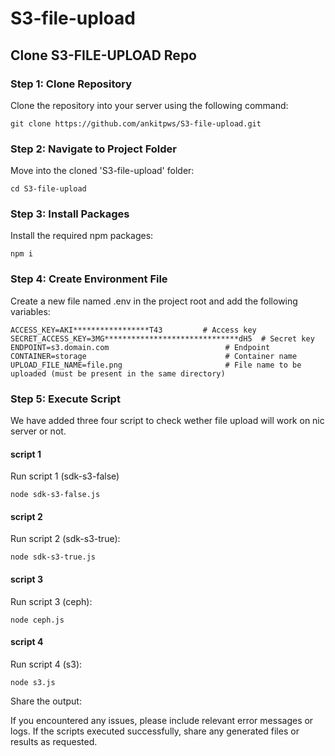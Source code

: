 # S3-file-upload

## Clone S3-FILE-UPLOAD Repo

### Step 1: Clone Repository

Clone the repository into your server using the following command:

    git clone https://github.com/ankitpws/S3-file-upload.git

### Step 2: Navigate to Project Folder

Move into the cloned 'S3-file-upload' folder:

    cd S3-file-upload

### Step 3: Install Packages

Install the required npm packages:

    npm i

### Step 4: Create Environment File

Create a new file named .env in the project root and add the following variables:

    ACCESS_KEY=AKI*****************T43         # Access key
    SECRET_ACCESS_KEY=3MG******************************dH5  # Secret key
    ENDPOINT=s3.domain.com                          # Endpoint
    CONTAINER=storage                               # Container name
    UPLOAD_FILE_NAME=file.png                       # File name to be uploaded (must be present in the same directory)

### Step 5: Execute Script

We have added three four script to check wether file upload will work on nic server or not.

#### script 1 

Run script 1 (sdk-s3-false)

    node sdk-s3-false.js

#### script 2 

Run script 2 (sdk-s3-true):

    node sdk-s3-true.js

#### script 3

Run script 3 (ceph):

    node ceph.js

#### script 4 

Run script 4 (s3):

    node s3.js

Share the output:

If you encountered any issues, please include relevant error messages or logs.
If the scripts executed successfully, share any generated files or results as requested.
